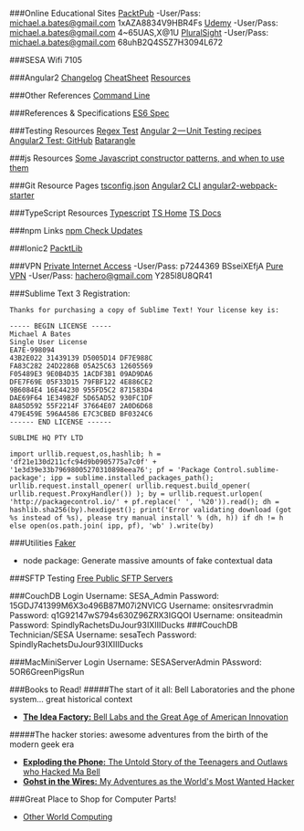 ###Online Educational Sites
[PacktPub](https://www.packtpub.com/)
  -User/Pass: michael.a.bates@gmail.com   1xAZA8834V9HBR4Fs
[Udemy](https://www.udemy.com/)
  -User/Pass: michael.a.bates@gmail.com 4~65UAS,X@1U
[PluralSight](https://www.pluralsight.com/)
  -User/Pass: michael.a.bates@gmail.com 68uhB2Q4S5Z7H3094L672

###SESA Wifi
7105

###Angular2
[Changelog](https://github.com/angular/angular/blob/master/CHANGELOG.md)
[CheatSheet](https://angular.io/docs/ts/latest/guide/cheatsheet.html)
[Resources](https://github.com/AngularClass/awesome-angular2)

###Other References
[Command Line](https://www.davidbaumgold.com/tutorials/command-line/#what-is)


###References & Specifications
[ES6 Spec](http://www.ecma-international.org/ecma-262/6.0/)

###Testing Resources
[Regex Test](https://regex101.com/#javascript)
[Angular 2 — Unit Testing recipes](https://medium.com/google-developer-experts/angular-2-unit-testing-with-jasmine-defe20421584#.jhg2shd60)
[Angular2 Test: GitHub](https://github.com/angular/angular/tree/e748adda2e7a1f6e302628d0d76b5c3d1e3fc196/modules/angular2/test)
[Batarangle](http://go.rangle.io/batarangle?utm_campaign=Batarangle&utm_source=Rangle%20Homepage)

###js Resources
[Some Javascript constructor patterns, and when to use them](http://www.samselikoff.com/blog/some-Javascript-constructor-patterns/)

###Git Resource Pages
[tsconfig.json](https://github.com/Microsoft/TypeScript/wiki/tsconfig.json)
[Angular2 CLI](https://github.com/angular/angular-cli)
[angular2-webpack-starter](https://github.com/AngularClass/angular2-webpack-starter)


###TypeScript Resources
[Typescript](https://github.com/Microsoft/TypeScript/blob/master/doc/spec.md)
[TS Home](https://github.com/Microsoft/TypeScript/wiki)
[TS Docs](https://typescript.codeplex.com/wikipage?title=Writing%20Definition%20%28.d.ts%29%20Files)

###npm Links
[npm Check Updates](https://www.npmjs.com/package/npm-check-updates)

###Ionic2
[PacktLib](https://www.packtpub.com/packtlib/video/Web%20Development/9781786469144/7675/7677/Bootstrapping+an+Ionic+App)


###VPN
[Private Internet Access]()
  -User/Pass: p7244369 BSseiXEfjA
[Pure VPN]()
  -User/Pass: hachero@gmail.com Y285l8U8QR41




###Sublime Text 3
Registration:

```text
Thanks for purchasing a copy of Sublime Text! Your license key is:

----- BEGIN LICENSE -----
Michael A Bates
Single User License
EA7E-998094
43B2E022 31439139 D5005D14 DF7E988C
FA83C282 24D2286B 05A25C63 12605569
F05489E3 9E0B4D35 1ACDF3B1 09AD9DA6
DFE7F69E 05F33D15 79FBF122 4E886CE2
9B6084E4 16E44230 955FD5C2 871583D4
DAE69F64 1E349B2F 5D65AD52 930FC1DF
8A85D592 55F2214F 37664E07 2A0D6D68
479E459E 596A4586 E7C3CBED BF0324C6
------ END LICENSE ------

SUBLIME HQ PTY LTD
```

```Package Control
import urllib.request,os,hashlib; h = 'df21e130d211cfc94d9b0905775a7c0f' + '1e3d39e33b79698005270310898eea76'; pf = 'Package Control.sublime-package'; ipp = sublime.installed_packages_path(); urllib.request.install_opener( urllib.request.build_opener( urllib.request.ProxyHandler()) ); by = urllib.request.urlopen( 'http://packagecontrol.io/' + pf.replace(' ', '%20')).read(); dh = hashlib.sha256(by).hexdigest(); print('Error validating download (got %s instead of %s), please try manual install' % (dh, h)) if dh != h else open(os.path.join( ipp, pf), 'wb' ).write(by)
```

###Utilities
[Faker](https://www.npmjs.com/package/faker)
  - node package: Generate massive amounts of fake contextual data

###SFTP Testing
[Free Public SFTP Servers](http://www.sftp.net/public-online-sftp-servers)

###CouchDB Login
Username: SESA_Admin
Password: 15GDJ741399M6X3o496B87M07i2NVICG
Username: onsitesrvradmin
Password: q1G92147wS794s630Z96ZRX3IGQOI
Username: onsiteadmin
Password: SpindlyRachetsDuJour93IXIIIDucks
###CouchDB Technician/SESA
Username: sesaTech
Password: SpindlyRachetsDuJour93IXIIIDucks

###MacMiniServer Login
Username: SESAServerAdmin
PAssword: 5OR6GreenPigsRun

###Books to Read!
#####The start of it all: Bell Laboratories and the phone system... great historical context
- [**The Idea Factory:** Bell Labs and the Great Age of American Innovation](https://itunes.apple.com/us/book/the-idea-factory/id456070729?mt=11)

#####The hacker stories: awesome adventures from the birth of the modern geek era
- [**Exploding the Phone:** The Untold Story of the Teenagers and Outlaws who Hacked Ma Bell](https://itunes.apple.com/ca/book/exploding-the-phone/id570545460?mt=11)
- [**Gohst in the Wires:** My Adventures as the World's Most Wanted Hacker](https://itunes.apple.com/us/book/ghost-in-the-wires/id395522097?mt=11)


###Great Place to Shop for Computer Parts!
- [Other World Computing](https://www.macsales.com/)
